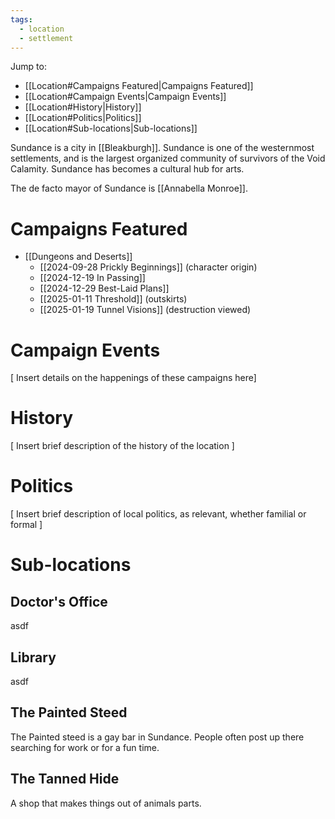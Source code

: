```yaml
---
tags:
  - location
  - settlement
---
```

Jump to:
- [[Location#Campaigns Featured|Campaigns Featured]]
- [[Location#Campaign Events|Campaign Events]]
- [[Location#History|History]]
- [[Location#Politics|Politics]]
- [[Location#Sub-locations|Sub-locations]]

Sundance is a city in [[Bleakburgh]]. Sundance is one of the westernmost settlements, and is the largest organized community of survivors of the Void Calamity. Sundance has becomes a cultural hub for arts.

The de facto mayor of Sundance is [[Annabella Monroe]].
# Campaigns Featured

- [[Dungeons and Deserts]]
	- [[2024-09-28 Prickly Beginnings]] (character origin)
	- [[2024-12-19 In Passing]]
	- [[2024-12-29 Best-Laid Plans]]
	- [[2025-01-11 Threshold]] (outskirts)
	- [[2025-01-19 Tunnel Visions]] (destruction viewed)

# Campaign Events

\[ Insert details on the happenings of these campaigns here]

# History

\[ Insert brief description of the history of the location ]

# Politics

\[ Insert brief description of local politics, as relevant, whether familial or formal ]

# Sub-locations

## Doctor's Office

asdf

## Library

asdf

## The Painted Steed

The Painted steed is a gay bar in Sundance. People often post up there searching for work or for a fun time.

## The Tanned Hide

A shop that makes things out of animals parts.